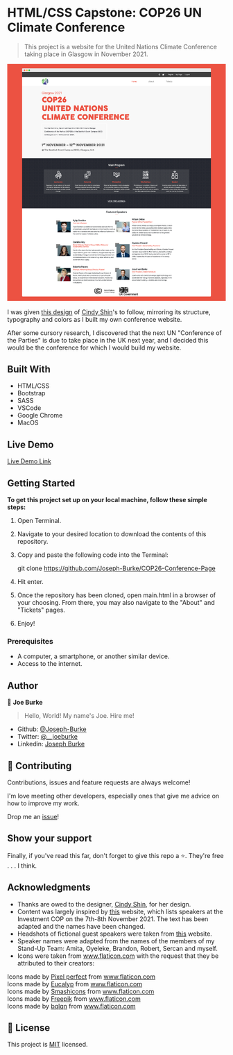 # HTML/CSS Capstone: COP26 UN Climate Conference

> This project is a website for the United Nations Climate Conference taking place in Glasgow in November 2021.

![screenshot](assets/images/main-page-preview.png)

I was given [this design](https://www.behance.net/gallery/29845175/CC-Global-Summit-2015) of [Cindy Shin](https://www.behance.net/gallery/29845175/CC-Global-Summit-2015)'s to follow, mirroring its structure, typography and colors as I built my own conference website.

After some cursory research, I discovered that the next UN "Conference of the Parties" is due to take place in the UK next year, and I decided this would be the conference for which I would build my website.

## Built With

- HTML/CSS
- Bootstrap
- SASS
- VSCode
- Google Chrome
- MacOS

## Live Demo

[Live Demo Link](https://practical-lewin-9eb5ef.netlify.app/main.html)

## Getting Started

**To get this project set up on your local machine, follow these simple steps:**

1. Open Terminal.

2. Navigate to your desired location to download the contents of this repository.

3. Copy and paste the following code into the Terminal:


    git clone https://github.com/Joseph-Burke/COP26-Conference-Page

4. Hit enter.

5. Once the repository has been cloned, open main.html in a browser of your choosing. From there, you may also navigate to the "About" and "Tickets" pages.

6. Enjoy!


### Prerequisites

- A computer, a smartphone, or another similar device.
- Access to the internet.

## Author

👤 **Joe Burke**

> Hello, World! 
My name's Joe. Hire me!
- Github: [@Joseph-Burke](https://github.com/Joseph-Burke)
- Twitter: [@__joeburke](https://twitter.com/__joeburke)
- Linkedin: [Joseph Burke](https://www.linkedin.com/in/joseph-burke-b7a8261a5)

## 🤝 Contributing

Contributions, issues and feature requests are always welcome!

I'm love meeting other developers, especially ones that give me advice on how to improve my work.

Drop me an [issue](issues/)!

## Show your support

Finally, if you've read this far, don't forget to give this repo a ⭐️. They're free . . . I think.

## Acknowledgments

- Thanks are owed to the designer, [Cindy Shin](https://www.behance.net/gallery/29845175/CC-Global-Summit-2015), for her design.
- Content was largely inspired by [this](https://www.worldclimatesummit.org/copy-of-speakers-2019-1) website, which lists speakers at the Investment COP on the 7th-8th November 2021. The text has been adapted and the names have been changed.
- Headshots of fictional guest speakers were taken from [this](https://www.worldclimatesummit.org/copy-of-speakers-2019-1) website.
- Speaker names were adapted from the names of the members of my Stand-Up Team: Amita, Oyeleke, Brandon, Robert, Sercan and myself.
- Icons were taken from www.flaticon.com with the request that they be attributed to their creators:
<div>Icons made by <a href="https://www.flaticon.com/authors/pixel-perfect" title="Pixel perfect">Pixel perfect</a> from
      <a href="https://www.flaticon.com/" title="Flaticon">www.flaticon.com</a></div>
    <div>Icons made by <a href="https://www.flaticon.com/authors/eucalyp" title="Eucalyp">Eucalyp</a> from <a
        href="https://www.flaticon.com/" title="Flaticon">www.flaticon.com</a></div>
    <div>Icons made by <a href="https://www.flaticon.com/authors/smashicons" title="Smashicons">Smashicons</a> from <a
        href="https://www.flaticon.com/" title="Flaticon">www.flaticon.com</a></div>
    <div>Icons made by <a href="https://www.flaticon.com/authors/freepik" title="Freepik">Freepik</a> from <a
        href="https://www.flaticon.com/" title="Flaticon">www.flaticon.com</a></div>
    <div>Icons made by <a href="https://www.flaticon.com/authors/bqlqn" title="bqlqn">bqlqn</a> from <a
        href="https://www.flaticon.com/" title="Flaticon">www.flaticon.com</a></div>

## 📝 License

This project is [MIT](lic.url) licensed.
